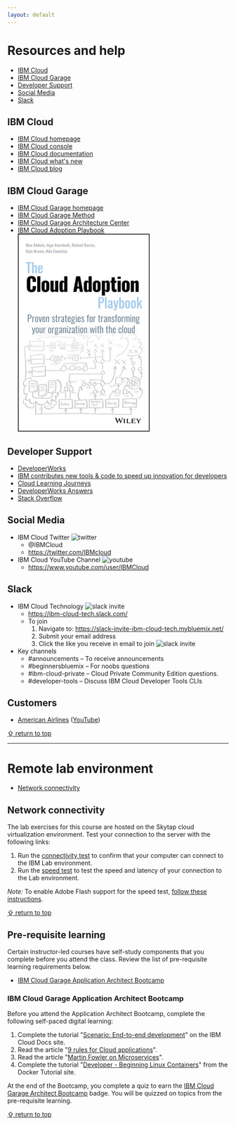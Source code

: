 ```yaml
---
layout: default
---
```

# Resources and help
* [IBM Cloud](#ibm-cloud)
* [IBM Cloud Garage](#ibm-cloud-garage)
* [Developer Support](#developer-support)
* [Social Media](#social-media)
* [Slack](#slack)

## IBM Cloud
* [IBM Cloud homepage](https://www.ibm.com/cloud/)
* [IBM Cloud console](https://console.bluemix.net/)
* [IBM Cloud documentation](https://console.bluemix.net/docs/)
* [IBM Cloud what's new](https://www.ibm.com/cloud-computing/learn-more/new/)
* [IBM Cloud blog](https://www.ibm.com/blogs/bluemix/)

## IBM Cloud Garage
* [IBM Cloud Garage homepage](https://www.ibm.com/cloud-computing/bluemix/garage/)
* [IBM Cloud Garage Method](https://www.ibm.com/cloud/garage/category/practices)
* [IBM Cloud Garage Architecture Center](https://www.ibm.com/cloud/garage/category/architectures/)
* [IBM Cloud Adoption Playbook](https://www.amazon.com/dp/1119491819/) ![playbook](/graphics/1119491819.jpg)

## Developer Support
* [DeveloperWorks](https://www.ibm.com/developerworks/learn/cloud/)
* [IBM contributes new tools & code to speed up innovation for developers](https://developer.ibm.com/dwblog/2017/speed-innovation-for-developers/)
* [Cloud Learning Journeys](https://www-03.ibm.com/services/learning/ites.wss/zz-en?pageType=journey_category&tag=o-itns-01-02)
* [DeveloperWorks Answers](https://developer.ibm.com/answers/smartspace/bluemix/index.html)
* [Stack Overflow](https://stackoverflow.com/questions/tagged/ibm-bluemix)

## Social Media
* IBM Cloud Twitter ![twitter](/graphics/twitter.png)
  * @IBMCloud
  * <https://twitter.com/IBMcloud>
* IBM Cloud YouTube Channel ![youtube](/graphics/youtube.png)
  * <https://www.youtube.com/user/IBMCloud>

## Slack
  * IBM Cloud Technology ![slack invite](/graphics/slack.png)
    * <https://ibm-cloud-tech.slack.com/>
    * To join
      1. Navigate to: <https://slack-invite-ibm-cloud-tech.mybluemix.net/>
      2. Submit your email address
      3. Click the like you receive in email to join
      ![slack invite](/graphics/slack-invite.png)
  * Key channels
      * \#announcements – To receive announcements
      * \#beginnersbluemix – For noobs questions
      * \#ibm-cloud-private – Cloud Private Community Edition questions.
      * \#developer-tools – Discuss IBM Cloud Developer Tools CLIs

## Customers
* [American Airlines](https://www.ibm.com/case-studies/american-airlines?social_post=1432548634) ([YouTube](https://www.youtube.com/watch?v=t1PgNr8VMLc))

[&#x21ea; return to top](#page-head)

------

# Remote lab environment
* [Network connectivity](#network-connectivity)

## Network connectivity
The lab exercises for this course are hosted on the Skytap cloud virtualization environment. Test your connection to the server with the following links:

1. Run the [connectivity test](https://cloud.skytap.com/connectivity) to confirm that your computer can connect to the IBM Lab environment.
2. Run the [speed test](http://speedtest.skytap.com/) to test the speed and latency of your connection to the Lab environment.

*Note:* To enable Adobe Flash support for the speed test, [follow these instructions](https://help.skytap.com/Speedtest.html#no-flash).

[&#x21ea; return to top](#page-head)

## Pre-requisite learning
Certain instructor-led courses have self-study components that you complete before you attend the class.  Review the list of pre-requisite learning requirements below.

* [IBM Cloud Garage Application Architect Bootcamp](#ibm-cloud-garage-application-architect-bootcamp)

### IBM Cloud Garage Application Architect Bootcamp
Before you attend the Application Architect Bootcamp, complete the following self-paced digital learning:

1. Complete the tutorial "[Scenario: End-to-end development](https://console.bluemix.net/docs/cfapps/ee.html#ee)" on the IBM Cloud Docs site.
2. Read the article "[9 rules for Cloud applications](https://www.ibm.com/developerworks/websphere/techjournal/1404_brown/1404_brown.html)".
3. Read the article "[Martin Fowler on Microservices](https://martinfowler.com/articles/microservices.html)".
4. Complete the tutorial "[Developer - Beginning Linux Containers](https://training.docker.com/course/developer---beginner-linux-containers)" from the Docker Tutorial site.

At the end of the Bootcamp, you complete a quiz to earn the [IBM Cloud Garage Architect Bootcamp](https://www.youracclaim.com/org/ibm/badge/ibm-cloud-garage-architect-bootcamp) badge.  You will be quizzed on topics from the pre-requisite learning.

[&#x21ea; return to top](#page-head)
